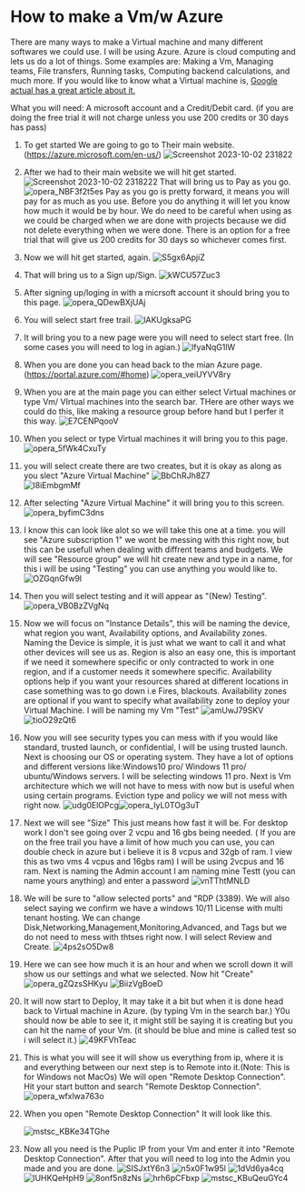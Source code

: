 # How to make a Vm/w Azure 

There are many ways to make a Virtual machine and many different softwares we could use. I will be using Azure. Azure is cloud computing and lets us do a lot of things. Some examples are: Making a Vm, Managing teams, File transfers, Running tasks, Computing backend calculations, and much more. If you would like to know what a Virtual machine is, [Google actual has a great article about it.](https://www.google.com/url?sa=t&rct=j&q=&esrc=s&source=web&cd=&cad=rja&uact=8&ved=2ahUKEwjXuYHIkdmBAxUknokEHdAuCW0QFnoECBwQAQ&url=https%3A%2F%2Fazure.microsoft.com%2Fen-us%2Fresources%2Fcloud-computing-dictionary%2Fwhat-is-a-virtual-machine&usg=AOvVaw08SeczljyrIzAOlpuWZ-Lr&opi=89978449)

What you will need: A microsoft account and a Credit/Debit card. (if you are doing the free trial it will not charge unless you use 200 credits or 30 days has pass)

1. To get started We are going to go to Their main website.(https://azure.microsoft.com/en-us/)
![Screenshot 2023-10-02 231822](https://github.com/JustinTHewitt/How_to_Make_a_Vm/assets/146316539/a892f6fc-4957-43ae-8c7c-5c91fffb139a)
2. After we had to their main website we will hit get started. 
![Screenshot 2023-10-02 2318222](https://github.com/JustinTHewitt/How_to_Make_a_Vm/assets/146316539/027db126-bc0e-4abc-a816-7e1bfdd67d4f)
That will bring us to Pay as you go.
![opera_NBF3f2t5es](https://github.com/JustinTHewitt/How_to_Make_a_Vm/assets/146316539/20d11388-10a7-46fe-844c-da5ffafdf8b1)
Pay as you go is pretty forward, it means you will pay for as much as you use. Before you do anything it will let you know how much it would be by hour.
We do need to be careful when using as we could be charged when we are done with projects because we did not delete everything when we were done.
There is an option for a free trial that will give us 200 credits for 30 days so whichever comes first. 

3. Now we will hit get started, again. 
![S5gx6ApjiZ](https://github.com/JustinTHewitt/How_to_Make_a_Vm/assets/146316539/45c3581c-f8db-44b4-8d2f-41f408b25c48)
4. That will bring us to a Sign up/Sign.
![kWCU57Zuc3](https://github.com/JustinTHewitt/How_to_Make_a_Vm/assets/146316539/30f75e75-b611-4e23-9b48-16dd2d7d5c8f)
5. After signing up/loging in with a micrsoft account it should bring you to this page.
![opera_QDewBXjUAj](https://github.com/JustinTHewitt/How_to_Make_a_Vm/assets/146316539/042ec436-a97b-48c6-8787-5f49e57832ff)
6. You will select start free trail.
![lAKUgksaPG](https://github.com/JustinTHewitt/How_to_Make_a_Vm/assets/146316539/afdf3850-63bf-45fd-b933-c2052c5eca7a)
7. It will bring you to a new page were you will need to select start free. (In some cases you will need to log in agian.)
![lfyaNqG1lW](https://github.com/JustinTHewitt/How_to_Make_a_Vm/assets/146316539/6c364875-b9a6-4bdc-b94f-399dcfb59a28)
8. When you are done you can head back to the mian Azure page. (https://portal.azure.com/#home)
![opera_veiUYVV8ry](https://github.com/JustinTHewitt/How_to_Make_a_Vm/assets/146316539/14d11677-23d0-4d0e-adc6-8308a363a36c)
9. When you are at the main page you can either select Virtual machines or type Vm/ VIrtual machines into the search bar.
   THere are other ways we could do this, like making a resource group before hand but I perfer it this way. 
![E7CENPqooV](https://github.com/JustinTHewitt/How_to_Make_a_Vm/assets/146316539/c0bffa06-79a5-46f8-94b1-51696939d8dd)
10. When you select or type Virtual machines it will bring you to this page. 
![opera_5fWk4CxuTy](https://github.com/JustinTHewitt/How_to_Make_a_Vm/assets/146316539/5c4ac83e-bf6a-41f5-b063-0bb96e73b978)
11. you will select create there are two creates, but it is okay as along as you slect "Azure Virtual Machine"
![BbChRJh8Z7](https://github.com/JustinTHewitt/How_to_Make_a_Vm/assets/146316539/8827cd3b-e3af-4a3b-a559-d83207eb86f1)   
![I8iEmbgmMf](https://github.com/JustinTHewitt/How_to_Make_a_Vm/assets/146316539/6c514024-79e8-4996-afd6-9a6f23fdedc9)
12. After selecting "Azure Virtual Machine" it will bring you to this screen.
![opera_byfimC3dns](https://github.com/JustinTHewitt/How_to_Make_a_Vm/assets/146316539/1dff0952-86dd-4e33-aec1-24fe7825e36e)
13. I know this can look like alot so we will take this one at a time. you will see "Azure subscription 1" we wont be messing with this right now,
   but this can be usefull when dealing with diffrent teams and budgets. We will see "Resource group" we will hit create new and type in a name,
   for this i will be using "Testing" you can use anything you would like to.
![OZGqnGfw9l](https://github.com/JustinTHewitt/How_to_Make_a_Vm/assets/146316539/555253cf-fa2b-4cfa-9a57-fcc8d4d981dc)
13. Then you will select testing and it will appear as "(New) Testing".
![opera_VB0BzZVgNq](https://github.com/JustinTHewitt/How_to_Make_a_Vm/assets/146316539/bbc0583e-4bd7-4026-9f67-ad5b07693a55)
14.  Now we will focus on "Instance Details", this will be naming the device, what region you want, Availability options, and Availability zones.
    Naming the Device is simple, it is just what we want to call it and what other devices will see us as. Region is also an easy one, this is important if we need it somewhere specific or only contracted to work in one region, 
    and if a customer needs it somewhere specific. Availability options help if you want your resources shared at different locations in case something was to go down i.e Fires, blackouts. Availability zones are optional if you want to specify
    what availability zone to deploy your Virtual Machine.
    I will be naming my Vm "Test"
![amUwJ79SKV](https://github.com/JustinTHewitt/How_to_Make_a_Vm/assets/146316539/adadce75-4802-4ccd-bf25-654a3165bc54) ![tioO29zQt6](https://github.com/JustinTHewitt/How_to_Make_a_Vm/assets/146316539/41af45a9-b070-46f4-acd3-10920100604e)
15. Now you will see security types you can mess with if you would like standard, trusted launch, or confidential, I will be using trusted launch.
    Next is choosing our OS or operating system. They have a lot of options and different versions like:Windows10 pro/ Windows 11 pro/ ubuntu/Windows servers. I will be selecting windows 11 pro.
    Next is Vm architecture which we will not have to mess with now but is useful when using certain programs. Eviction type and policy we will not mess with right now. 
    ![udg0ElOPcg](https://github.com/JustinTHewitt/How_to_Make_a_Vm/assets/146316539/1f63ac70-7f25-4cb7-8bf8-307d7c3b46a7)![opera_IyL0TOg3uT](https://github.com/JustinTHewitt/How_to_Make_a_Vm/assets/146316539/c41d09f6-39c5-4ffc-b565-497fe2fde23d)
16. Next we will see "Size" This just means how fast it will be. For desktop work I don't see going over 2 vcpu and 16 gbs being needed. ( If you are on the free trail you have a limit of how much you can use,
     you can double check in azure but i believe it is 8 vcpus and 32gb of ram. I view this as two vms 4 vcpus and 16gbs ram) I will be using 2vcpus and 16 ram.
     Next is naming the Admin account I am naming mine Testt (you can name yours anything) and enter a password 
    ![vnTThtMNLD](https://github.com/JustinTHewitt/How_to_Make_a_Vm/assets/146316539/cf888429-bb8f-4745-a9f6-f54372eb542d)
17. We will be sure to "allow selected ports" and "RDP (3389). We will also select saying we confirm we have a windows 10/11 License with multi tenant hosting. We can change Disk,Networking,Management,Monitoring,Advanced,
    and Tags but we do not need to mess with thtses right now. I will select Review and Create.
![4ps2sO5Dw8](https://github.com/JustinTHewitt/How_to_Make_a_Vm/assets/146316539/ac777f39-861b-4e2e-91c8-a21b78669d67)
18. Here we can see how much it is an hour and when we scroll down it will show us our settings and what we selected. Now hit "Create"
   ![opera_gZQzsSHKyu](https://github.com/JustinTHewitt/How_to_Make_a_Vm/assets/146316539/a58c968a-a3d7-4e83-a6db-77070bde758c)  ![BiizVgBoeD](https://github.com/JustinTHewitt/How_to_Make_a_Vm/assets/146316539/1b9127a9-9ca9-4d0b-ba26-3b7c71bc2149)
19. It will now start to Deploy, It may take it a bit but when it is done head back to Virtual machine in Azure. (by typing Vm in the search bar.)
    Y0u should now be able to see it, it might still be saying it is creating but you can hit the name of your Vm. (it should be blue and mine is called test so i will select it.)
    ![49KFVhTeac](https://github.com/JustinTHewitt/How_to_Make_a_Vm/assets/146316539/0bd7683a-30da-4de8-a5e4-45a76d635ecd)
20. This is what you will see it will show us everything from ip, where it is and everything between our next step is to Remote into it.(Note: This is for Windows not MacOs)
    We will open "Remote Desktop Connection". Hit your start button and search "Remote Desktop Connection".
    ![opera_wfxlwa763o](https://github.com/JustinTHewitt/How_to_Make_a_Vm/assets/146316539/c9cc66dd-4360-4397-8599-7c3ed19c2633)
22. When you open "Remote Desktop Connection" It will look like this.
    
    ![mstsc_KBKe34TGhe](https://github.com/JustinTHewitt/How_to_Make_a_Vm/assets/146316539/40d12c91-2953-4992-9293-9900f33c5803)
    
23. Now all you need is the Puplic IP from your Vm and enter it into "Remote Desktop Connection". After that you will need to log into the Admin you made and you are done.
    ![SISJxtY6n3](https://github.com/JustinTHewitt/How_to_Make_a_Vm/assets/146316539/e4a3ed96-cb1c-454f-b45b-f4f55cc6cda7) ![n5x0F1w95l](https://github.com/JustinTHewitt/How_to_Make_a_Vm/assets/146316539/22214d3f-95a3-43b5-a95f-99698c57f2a7)
    ![1dVd6ya4cq](https://github.com/JustinTHewitt/How_to_Make_a_Vm/assets/146316539/28b4b8a5-d5c5-4c32-96ea-4ed119deeec2) ![lUHKQeHpH9](https://github.com/JustinTHewitt/How_to_Make_a_Vm/assets/146316539/48fff35e-2622-49f2-9a27-bf74ae6d35f3)
    ![8onf5n8zNs](https://github.com/JustinTHewitt/How_to_Make_a_Vm/assets/146316539/6fb453a8-c7b2-44fe-98ae-65c6db16086a) ![hrh6pCFbxp](https://github.com/JustinTHewitt/How_to_Make_a_Vm/assets/146316539/82ee1661-b42d-4b30-97f3-7f3c7be65fad)
    ![mstsc_KBuQeuGYc4](https://github.com/JustinTHewitt/How_to_Make_a_Vm/assets/146316539/79ee733f-feb2-4123-be9b-31ed7051da39)
